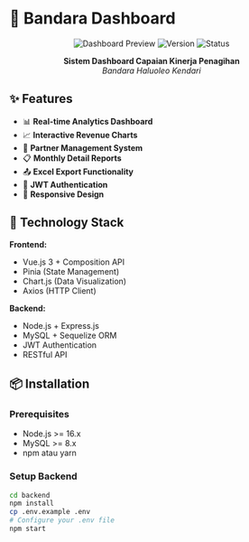 # 🛬 Bandara Dashboard

<div align="center">

![Dashboard Preview](https://img.shields.io/badge/Dashboard-Revenue%20Management-blue?style=for-the-badge&logo=chart-line)
![Version](https://img.shields.io/badge/Version-1.0.0-green?style=for-the-badge)
![Status](https://img.shields.io/badge/Status-Production%20Ready-success?style=for-the-badge)

**Sistem Dashboard Capaian Kinerja Penagihan**  
*Bandara Haluoleo Kendari*

</div>


## ✨ Features

- 📊 **Real-time Analytics Dashboard**
- 📈 **Interactive Revenue Charts** 
- 🏢 **Partner Management System**
- 📋 **Monthly Detail Reports**
- 📤 **Excel Export Functionality**
- 🔐 **JWT Authentication**
- 📱 **Responsive Design**

## 🚀 Technology Stack

**Frontend:**
- Vue.js 3 + Composition API
- Pinia (State Management)
- Chart.js (Data Visualization)
- Axios (HTTP Client)

**Backend:**
- Node.js + Express.js
- MySQL + Sequelize ORM
- JWT Authentication
- RESTful API

## 📦 Installation

### Prerequisites
- Node.js >= 16.x
- MySQL >= 8.x
- npm atau yarn

### Setup Backend
```bash
cd backend
npm install
cp .env.example .env
# Configure your .env file
npm start
